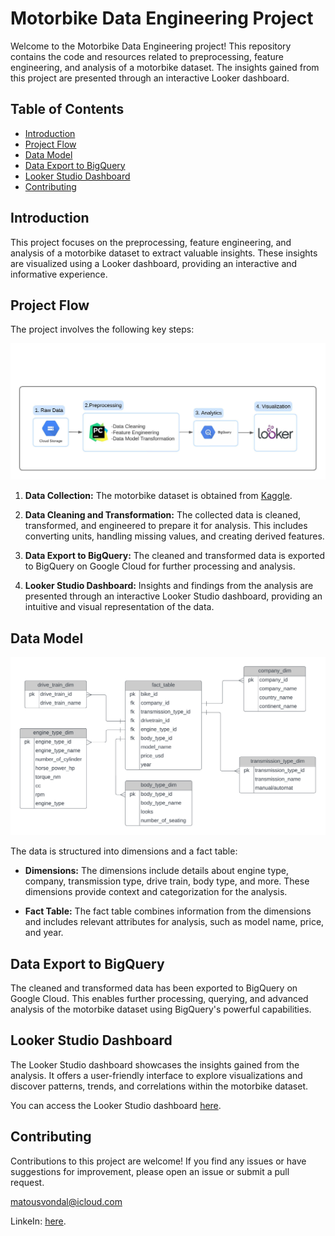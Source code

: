 # Motorbike Data Engineering Project

Welcome to the Motorbike Data Engineering project! This repository contains the code and resources related to preprocessing, feature engineering, and analysis of a motorbike dataset. The insights gained from this project are presented through an interactive Looker dashboard.

## Table of Contents
- [Introduction](#introduction)
- [Project Flow](#project-flow)
- [Data Model](#data-model)
- [Data Export to BigQuery](#data-export-to-bigquery)
- [Looker Studio Dashboard](#looker-studio-dashboard)
- [Contributing](#contributing)

## Introduction

This project focuses on the preprocessing, feature engineering, and analysis of a motorbike dataset to extract valuable insights. These insights are visualized using a Looker dashboard, providing an interactive and informative experience.

## Project Flow

The project involves the following key steps:

![Steps](Blank_board.jpeg)

1. **Data Collection:** The motorbike dataset is obtained from [Kaggle](https://www.kaggle.com/datasets/peshimaammuzammil/2023-bike-model-dataset-all-data-you-need).

2. **Data Cleaning and Transformation:** The collected data is cleaned, transformed, and engineered to prepare it for analysis. This includes converting units, handling missing values, and creating derived features.

3. **Data Export to BigQuery:** The cleaned and transformed data is exported to BigQuery on Google Cloud for further processing and analysis.

4. **Looker Studio Dashboard:** Insights and findings from the analysis are presented through an interactive Looker Studio dashboard, providing an intuitive and visual representation of the data.

## Data Model

![Model](model.png)

The data is structured into dimensions and a fact table:

- **Dimensions:** The dimensions include details about engine type, company, transmission type, drive train, body type, and more. These dimensions provide context and categorization for the analysis.

- **Fact Table:** The fact table combines information from the dimensions and includes relevant attributes for analysis, such as model name, price, and year.

## Data Export to BigQuery

The cleaned and transformed data has been exported to BigQuery on Google Cloud. This enables further processing, querying, and advanced analysis of the motorbike dataset using BigQuery's powerful capabilities.

## Looker Studio Dashboard

The Looker Studio dashboard showcases the insights gained from the analysis. It offers a user-friendly interface to explore visualizations and discover patterns, trends, and correlations within the motorbike dataset.

You can access the Looker Studio dashboard [here](https://lookerstudio.google.com/s/tlEk695fFqM).

## Contributing

Contributions to this project are welcome! If you find any issues or have suggestions for improvement, please open an issue or submit a pull request.

matousvondal@icloud.com

LinkeIn: [here](https://www.linkedin.com/in/matouš-vondál/).
